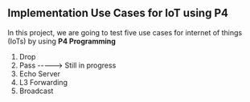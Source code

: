 ## Implementation Use Cases for IoT using P4
In this project, we are going to test five use cases for internet of things (IoTs) by using **P4 Programming** <br>
1. Drop
2. Pass   -----> Still in progress
3. Echo Server
4. L3 Forwarding
5. Broadcast
